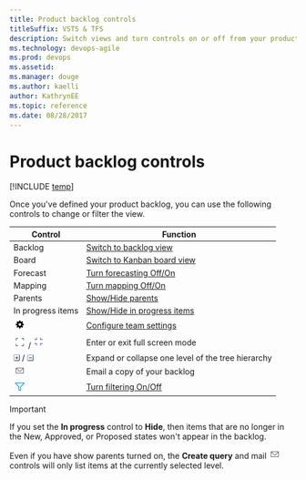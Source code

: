 ```yaml
---
title: Product backlog controls
titleSuffix: VSTS & TFS 
description: Switch views and turn controls on or off from your product or portfolio backlogs for Visual Studio Team Services (VSTS) and Team Foundation Server 
ms.technology: devops-agile
ms.prod: devops
ms.assetid:  
ms.manager: douge
ms.author: kaelli
author: KathrynEE
ms.topic: reference
ms.date: 08/28/2017
---
```



<a id="backlog-controls">  </a>
# Product backlog controls  

[!INCLUDE [temp](../_shared/version-vsts-tfs-all-versions.md)]

Once you've defined your product backlog, you can use the following controls to change or filter the view. 

| Control                  | Function                      |
|--------------------------|-------------------------------|
| Backlog  | [Switch to backlog view](create-your-backlog.md)    |
| Board    | [Switch to Kanban board view](../boards/kanban-quickstart.md)  |
| Forecast | [Turn forecasting Off/On](../sprints/forecast.md) |
| Mapping | [Turn mapping Off/On](organize-backlog.md)   |
| Parents | [Show/Hide parents](organize-backlog.md) |
| In progress items | [Show/Hide in progress items](../sprints/forecast.md)   |
| ![Settings icon](../_img/icons/team-settings-gear-icon.png)    | [Configure team settings](../../organizations/settings/configure-team-settings.md#team-settings)  |
| ![full screen icon](../_img/icons/fullscreen_icon.png) / ![exit full screen icon](../_img/icons/exitfullscreen_icon.png)  | Enter or exit full screen mode      |
| ![expand icon](../_img/icons/expand_icon.png) / ![collapse icon](../_img/icons/collapse_icon.png)   | Expand or collapse one level of the tree hierarchy    |
| ![mail icon](../_img/icons/mail_icon.png)  | Email a copy of your backlog      |
| ![Filter](../_img/icons/filter-icon.png)  | [Turn filtering On/Off ](filter-backlogs.md)  |  

> [!IMPORTANT]  
> If you set the **In progress** control to **Hide**, then items that are no longer in the New, Approved, or Proposed states won't appear in the backlog. 

Even if you have show parents turned on, the **Create query** and mail ![mail icon](../_img/icons/mail_icon.png) controls will only list items at the currently selected level. 
 